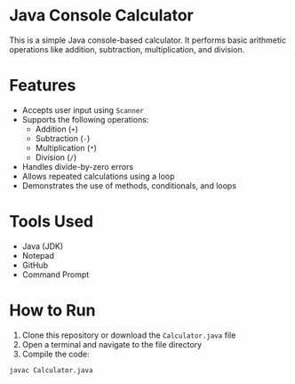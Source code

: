 # Java Console Calculator

This is a simple Java console-based calculator. It performs basic arithmetic operations like addition, subtraction, multiplication, and division.


# Features

- Accepts user input using `Scanner`
- Supports the following operations:
  - Addition (`+`)
  - Subtraction (`-`)
  - Multiplication (`*`)
  - Division (`/`)
- Handles divide-by-zero errors
- Allows repeated calculations using a loop
- Demonstrates the use of methods, conditionals, and loops


# Tools Used

- Java (JDK)
- Notepad
- GitHub
- Command Prompt


#  How to Run

1. Clone this repository or download the `Calculator.java` file
2. Open a terminal and navigate to the file directory
3. Compile the code:

```bash
javac Calculator.java
